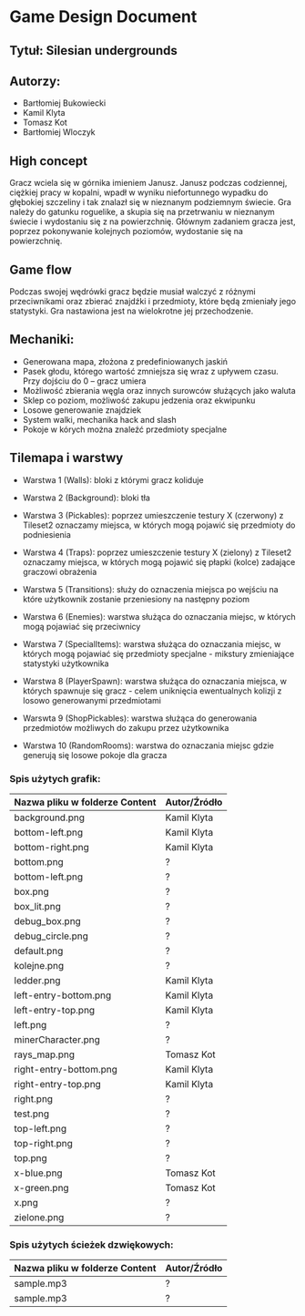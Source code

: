 # Game Design Document

## Tytuł: Silesian undergrounds

## Autorzy:
- Bartłomiej Bukowiecki
- Kamil Klyta
- Tomasz Kot
- Bartłomiej Wloczyk
   
## High concept  

Gracz wciela się w górnika imieniem Janusz. Janusz podczas codziennej, ciężkiej pracy w kopalni, wpadł w wyniku niefortunnego wypadku do głębokiej szczeliny i tak znalazł się w nieznanym podziemnym świecie. Gra należy do gatunku roguelike, a skupia się na przetrwaniu w nieznanym świecie i wydostaniu się z na powierzchnię. Głównym zadaniem gracza jest, poprzez pokonywanie kolejnych poziomów, wydostanie się na powierzchnię. 
   
## Game flow  

Podczas swojej wędrówki gracz będzie musiał walczyć z różnymi przeciwnikami oraz zbierać znajdźki i przedmioty, które będą zmieniały jego statystyki. Gra nastawiona jest na wielokrotne jej przechodzenie.
  
## Mechaniki:  
- Generowana mapa, złożona z predefiniowanych jaskiń
- Pasek głodu, którego wartość zmniejsza się wraz z upływem czasu. Przy dojściu do 0 – gracz umiera
- Możliwość zbierania węgla oraz innych surowców służących jako waluta
- Sklep co poziom, możliwość zakupu jedzenia oraz ekwipunku
- Losowe generowanie znajdziek
- System walki, mechanika hack and slash
- Pokoje w kórych można znaleźć przedmioty specjalne
 
## Tilemapa i warstwy

- Warstwa 1 (Walls):
	bloki z którymi gracz koliduje

- Warstwa 2 (Background):
	bloki tła

- Warstwa 3 (Pickables):
	poprzez umieszczenie testury X (czerwony) z Tileset2 oznaczamy miejsca, w których mogą pojawić się przedmioty do podniesienia
	
- Warstwa 4 (Traps):
	poprzez umieszczenie testury X (zielony) z Tileset2 oznaczamy miejsca, w których mogą pojawić się płapki (kolce) zadające graczowi obrażenia
	
- Warstwa 5 (Transitions): 
	służy do oznaczenia miejsca po wejściu na które użytkownik zostanie przeniesiony na następny poziom 

- Warstwa 6 (Enemies):
	warstwa służąca do oznaczania miejsc, w których mogą pojawiać się przeciwnicy

- Warstwa 7 (SpecialItems):
	warstwa służąca do oznaczania miejsc, w których mogą pojawiać się przedmioty specjalne - mikstury zmieniające statystyki użytkownika
	
- Warstwa 8 (PlayerSpawn):
	warstwa służąca do oznaczania miejsca, w których spawnuje się gracz - celem uniknięcia ewentualnych kolizji z losowo
	generowanymi przedmiotami 
- Warswta 9 (ShopPickables):
	warstwa służąca do generowania przedmiotów możliwych do zakupu przez użytkownika

- Warstwa 10 (RandomRooms):
	warstwa do oznaczania miejsc gdzie generują się losowe pokoje dla gracza
	
    
### Spis użytych grafik:  

| Nazwa pliku w folderze Content  | Autor/Źródło |
| ------------- | ------------- |
| background.png  | Kamil Klyta  |
| bottom-left.png  | Kamil Klyta  |
| bottom-right.png  | Kamil Klyta  |
| bottom.png  | ?  |
| bottom-left.png  | ?  |
| box.png | ? |
| box_lit.png | ? |
| debug_box.png | ? |
| debug_circle.png | ? |
| default.png | ? |
| kolejne.png | ? |
| ledder.png | Kamil Klyta |
| left-entry-bottom.png | Kamil Klyta |
| left-entry-top.png | Kamil Klyta |
| left.png | ? |
| minerCharacter.png | ? |
| rays_map.png | Tomasz Kot |
| right-entry-bottom.png | Kamil Klyta |
| right-entry-top.png | Kamil Klyta |
| right.png | ? |
| test.png | ? |
| top-left.png | ? |
| top-right.png | ? |
| top.png | ? |
| x-blue.png | Tomasz Kot |
| x-green.png | Tomasz Kot |
| x.png | ? |
| zielone.png | ? |
  
### Spis użytych ścieżek dzwiękowych:
| Nazwa pliku w folderze Content  | Autor/Źródło |
| ------------- | ------------- |
| sample.mp3  | ?  |
| sample.mp3 | ?  |

